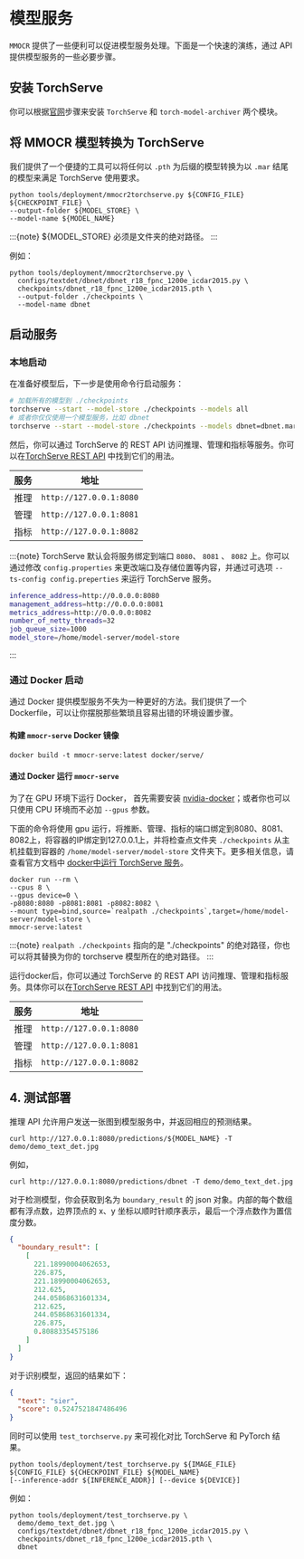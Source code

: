 # 模型服务

`MMOCR` 提供了一些便利可以促进模型服务处理。下面是一个快速的演练，通过 API 提供模型服务的一些必要步骤。

## 安装 TorchServe

你可以根据[官网](https://github.com/pytorch/serve#install-torchserve-and-torch-model-archiver)步骤来安装 `TorchServe` 和
`torch-model-archiver` 两个模块。

##  将 MMOCR 模型转换为 TorchServe

我们提供了一个便捷的工具可以将任何以 `.pth` 为后缀的模型转换为以 `.mar` 结尾的模型来满足 TorchServe 使用要求。

```shell
python tools/deployment/mmocr2torchserve.py ${CONFIG_FILE} ${CHECKPOINT_FILE} \
--output-folder ${MODEL_STORE} \
--model-name ${MODEL_NAME}
```

:::{note}
${MODEL_STORE} 必须是文件夹的绝对路径。
:::

例如：

```shell
python tools/deployment/mmocr2torchserve.py \
  configs/textdet/dbnet/dbnet_r18_fpnc_1200e_icdar2015.py \
  checkpoints/dbnet_r18_fpnc_1200e_icdar2015.pth \
  --output-folder ./checkpoints \
  --model-name dbnet
```

## 启动服务

### 本地启动

在准备好模型后，下一步是使用命令行启动服务：

```bash
# 加载所有的模型到 ./checkpoints
torchserve --start --model-store ./checkpoints --models all
# 或者你仅仅使用一个模型服务，比如 dbnet
torchserve --start --model-store ./checkpoints --models dbnet=dbnet.mar
```

然后，你可以通过 TorchServe 的 REST API 访问推理、管理和指标等服务。你可以在[TorchServe REST API](https://github.com/pytorch/serve/blob/master/docs/rest_api.md) 中找到它们的用法。


| 服务           |  地址                                                            |
| ------------------- | ----------------------- |
| 推理 | `http://127.0.0.1:8080` |
| 管理 | `http://127.0.0.1:8081` |
| 指标 | `http://127.0.0.1:8082` |

:::{note}
TorchServe 默认会将服务绑定到端口 `8080`、 `8081` 、 `8082` 上。你可以通过修改 `config.properties` 来更改端口及存储位置等内容，并通过可选项 `--ts-config config.preperties` 来运行 TorchServe 服务。

```bash
inference_address=http://0.0.0.0:8080
management_address=http://0.0.0.0:8081
metrics_address=http://0.0.0.0:8082
number_of_netty_threads=32
job_queue_size=1000
model_store=/home/model-server/model-store
```

:::


### 通过 Docker 启动

通过 Docker 提供模型服务不失为一种更好的方法。我们提供了一个 Dockerfile，可以让你摆脱那些繁琐且容易出错的环境设置步骤。

#### 构建 `mmocr-serve` Docker 镜像

```shell
docker build -t mmocr-serve:latest docker/serve/
```

#### 通过 Docker 运行 `mmocr-serve`

为了在 GPU 环境下运行 Docker， 首先需要安装 [nvidia-docker](https://docs.nvidia.com/datacenter/cloud-native/container-toolkit/install-guide.html)；或者你也可以只使用 CPU 环境而不必加  `--gpus` 参数。

下面的命令将使用 gpu 运行，将推断、管理、指标的端口绑定到8080、8081、8082上，将容器的IP绑定到127.0.0.1上，并将检查点文件夹 `./checkpoints` 从主机挂载到容器的 `/home/model-server/model-store` 文件夹下。更多相关信息，请查看官方文档中 [docker中运行 TorchServe 服务](https://github.com/pytorch/serve/blob/master/docker/README.md#running-torchserve-in-a-production-docker-environment)。

```shell
docker run --rm \
--cpus 8 \
--gpus device=0 \
-p8080:8080 -p8081:8081 -p8082:8082 \
--mount type=bind,source=`realpath ./checkpoints`,target=/home/model-server/model-store \
mmocr-serve:latest
```

:::{note}
`realpath ./checkpoints` 指向的是 "./checkpoints" 的绝对路径，你也可以将其替换为你的 torchserve 模型所在的绝对路径。
:::

运行docker后，你可以通过 TorchServe 的 REST API 访问推理、管理和指标服务。具体你可以在[TorchServe REST API](https://github.com/pytorch/serve/blob/master/docs/rest_api.md) 中找到它们的用法。

| 服务           |  地址                                                            |
| ------------------- | ----------------------- |
| 推理 | `http://127.0.0.1:8080` |
| 管理 | `http://127.0.0.1:8081` |
| 指标 | `http://127.0.0.1:8082` |



## 4. 测试部署

推理 API 允许用户发送一张图到模型服务中，并返回相应的预测结果。

```shell
curl http://127.0.0.1:8080/predictions/${MODEL_NAME} -T demo/demo_text_det.jpg
```

例如，

```shell
curl http://127.0.0.1:8080/predictions/dbnet -T demo/demo_text_det.jpg
```

对于检测模型，你会获取到名为 `boundary_result` 的 json 对象。内部的每个数组都有浮点数，边界顶点的 x、y 坐标以顺时针顺序表示，最后一个浮点数作为置信度分数。

```json
{
  "boundary_result": [
    [
      221.18990004062653,
      226.875,
      221.18990004062653,
      212.625,
      244.05868631601334,
      212.625,
      244.05868631601334,
      226.875,
      0.80883354575186
    ]
  ]
}
```

对于识别模型，返回的结果如下：

```json
{
  "text": "sier",
  "score": 0.5247521847486496
}
```

同时可以使用 `test_torchserve.py` 来可视化对比 TorchServe 和 PyTorch 结果。

```shell
python tools/deployment/test_torchserve.py ${IMAGE_FILE} ${CONFIG_FILE} ${CHECKPOINT_FILE} ${MODEL_NAME}
[--inference-addr ${INFERENCE_ADDR}] [--device ${DEVICE}]
```

例如：

```shell
python tools/deployment/test_torchserve.py \
  demo/demo_text_det.jpg \
  configs/textdet/dbnet/dbnet_r18_fpnc_1200e_icdar2015.py \
  checkpoints/dbnet_r18_fpnc_1200e_icdar2015.pth \
  dbnet
```
